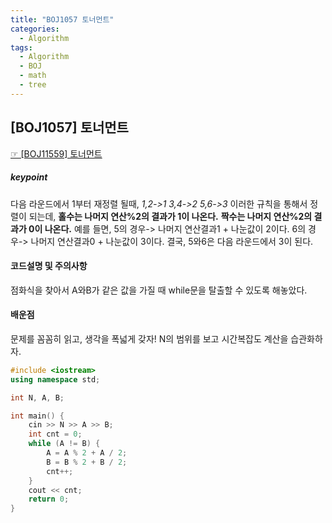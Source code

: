```yaml
---
title: "BOJ1057 토너먼트"
categories:
  - Algorithm
tags:
  - Algorithm
  - BOJ
  - math
  - tree
---
```


## [BOJ1057] 토너먼트
 [☞ [BOJ11559] 토너먼트](boj.kr11057)

##### keypoint
다음 라운드에서 1부터 재정렬 될때,
*1,2->1
3,4->2
5,6->3*
이러한 규칙을 통해서 정렬이 되는데,
**홀수는 나머지 연산%2의 결과가 1이 나온다.**
**짝수는 나머지 연산%2의 결과가 0이 나온다.**
예를 들면, 5의 경우-> 나머지 연산결과1 + 나눈값이 2이다.
6의 경우-> 나머지 연산결과0 + 나눈값이 3이다.
결국, 5와6은 다음 라운드에서 3이 된다.


#### 코드설명 및 주의사항
 점화식을 찾아서 A와B가 같은 값을 가질 때 while문을 탈출할 수 있도록 해놓았다.

#### 배운점
 문제를 꼼꼼히 읽고, 생각을 폭넓게 갖자!
 N의 범위를 보고 시간복잡도 계산을 습관화하자.

```cpp
#include <iostream>
using namespace std;

int N, A, B;

int main() {
	cin >> N >> A >> B;
	int cnt = 0;
	while (A != B) {
		A = A % 2 + A / 2;
		B = B % 2 + B / 2;
		cnt++;
	}
	cout << cnt;
	return 0;
}
```

[^posts]: Footnote test.
